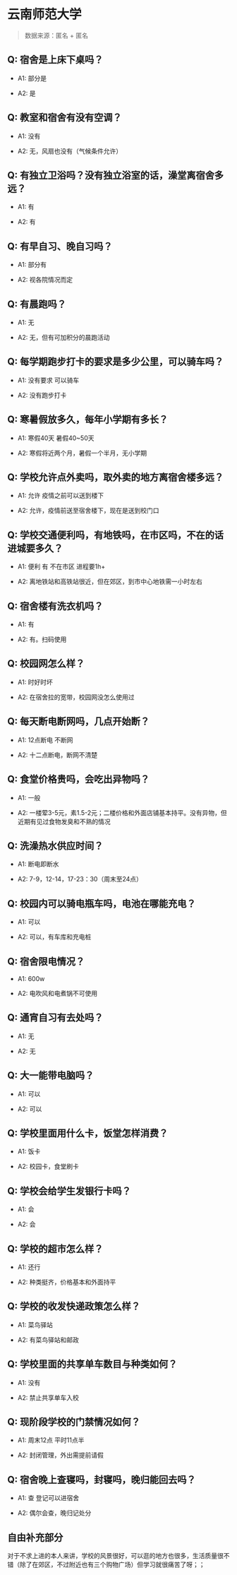 # 云南师范大学

> 数据来源：匿名 + 匿名

## Q: 宿舍是上床下桌吗？

- A1: 部分是

- A2: 是

## Q: 教室和宿舍有没有空调？

- A1: 没有

- A2: 无，风扇也没有（气候条件允许）

## Q: 有独立卫浴吗？没有独立浴室的话，澡堂离宿舍多远？

- A1: 有

- A2: 有

## Q: 有早自习、晚自习吗？

- A1: 部分有

- A2: 视各院情况而定

## Q: 有晨跑吗？

- A1: 无

- A2: 无，但有可加积分的晨跑活动

## Q: 每学期跑步打卡的要求是多少公里，可以骑车吗？

- A1: 没有要求 可以骑车

- A2: 没有跑步打卡

## Q: 寒暑假放多久，每年小学期有多长？

- A1: 寒假40天 暑假40\~50天

- A2: 寒假将近两个月，暑假一个半月，无小学期

## Q: 学校允许点外卖吗，取外卖的地方离宿舍楼多远？

- A1: 允许 疫情之前可以送到楼下

- A2: 允许，疫情前送至宿舍楼下，现在是送到校门口

## Q: 学校交通便利吗，有地铁吗，在市区吗，不在的话进城要多久？

- A1: 便利 有 不在市区 进程要1h+

- A2: 离地铁站和高铁站很近，但在郊区，到市中心地铁需一小时左右

## Q: 宿舍楼有洗衣机吗？

- A1: 有

- A2: 有。扫码使用

## Q: 校园网怎么样？

- A1: 时好时坏

- A2: 在宿舍拉的宽带，校园网没怎么使用过

## Q: 每天断电断网吗，几点开始断？

- A1: 12点断电 不断网

- A2: 十二点断电，断网不清楚

## Q: 食堂价格贵吗，会吃出异物吗？

- A1: 一般

- A2: 一楼荤3-5元，素1.5-2元；二楼价格和外面店铺基本持平。没有异物，但近期有见过食物发臭和不熟的情况

## Q: 洗澡热水供应时间？

- A1: 断电即断水

- A2: 7-9，12-14，17-23：30（周末至24点）

## Q: 校园内可以骑电瓶车吗，电池在哪能充电？

- A1: 可以

- A2: 可以，有车库和充电桩

## Q: 宿舍限电情况？

- A1: 600w

- A2: 电吹风和电煮锅不可使用

## Q: 通宵自习有去处吗？

- A1: 无

- A2: 无

## Q: 大一能带电脑吗？

- A1: 可以

- A2: 可以

## Q: 学校里面用什么卡，饭堂怎样消费？

- A1: 饭卡

- A2: 校园卡，食堂刷卡

## Q: 学校会给学生发银行卡吗？

- A1: 会

- A2: 会

## Q: 学校的超市怎么样？

- A1: 还行

- A2: 种类挺齐，价格基本和外面持平

## Q: 学校的收发快递政策怎么样？

- A1: 菜鸟驿站

- A2: 有菜鸟驿站和邮政

## Q: 学校里面的共享单车数目与种类如何？

- A1: 没有

- A2: 禁止共享单车入校

## Q: 现阶段学校的门禁情况如何？

- A1: 周末12点 平时11点半

- A2: 封闭管理，外出需提前请假

## Q: 宿舍晚上查寝吗，封寝吗，晚归能回去吗？

- A1: 查 登记可以进宿舍

- A2: 偶尔会查，晚归记处分

## 自由补充部分

对于不求上进的本人来讲，学校的风景很好，可以逛的地方也很多，生活质量很不错（除了在郊区，不过附近也有三个购物广场）但学习就很痛苦了呀；；